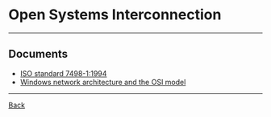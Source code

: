 # Open Systems Interconnection

---

## Documents

- [ISO standard 7498-1:1994](<https://standards.iso.org/ittf/PubliclyAvailableStandards/s020269_ISO_IEC_7498-1_1994(E).zip>)
- [Windows network architecture and the OSI model](https://learn.microsoft.com/en-us/windows-hardware/drivers/network/windows-network-architecture-and-the-osi-model)

---

[Back](./../readme.md)
